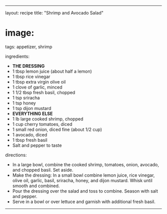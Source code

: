 ---

layout: recipe
title: "Shrimp and Avocado Salad"
# image:
tags: appetizer, shrimp

ingredients:
- **THE DRESSING**
- 1 tbsp lemon juice (about half a lemon)
- 1 tbsp rice vinegar
- 1 tbsp extra virgin olive oil
- 1 clove of garlic, minced
- 1 1/2 tbsp fresh basil, chopped
- 1 tsp sriracha
- 1 tsp honey
- 1 tsp dijon mustard
- **EVERYTHING ELSE**
- 1 lb large cooked shrimp, chopped
- 1 cup cherry tomatoes, diced
- 1 small red onion, diced fine (about 1/2 cup)
- 1 avocado, diced
- 1 tbsp fresh basil
- Salt and pepper to taste

directions:
- In a large bowl, combine the cooked shrimp, tomatoes, onion, avocado, and chopped basil. Set aside.
- Make the dressing: In a small bowl combine lemon juice, rice vinegar, olive oil, garlic, basil, sriracha, honey, and dijon mustard. Whisk until smooth and combined.
- Pour the dressing over the salad and toss to combine. Season with salt and pepper.
- Serve in a bowl or over lettuce and garnish with additional fresh basil.

---